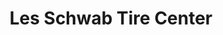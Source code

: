 ---
title: "Les Schwab Tire Center"
url: /eugene/les-schwab-tire-center-east-18th-avenue/
shop: tyres
---